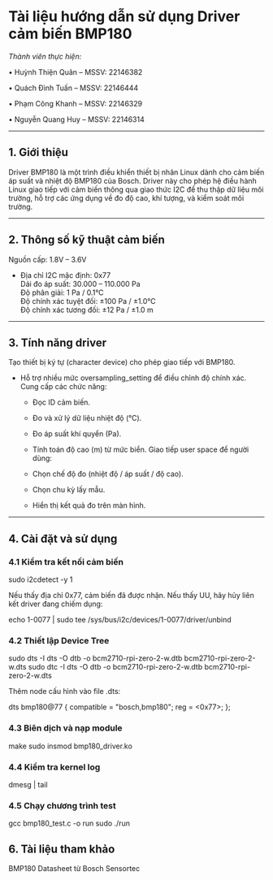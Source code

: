 # Tài liệu hướng dẫn sử dụng Driver cảm biến BMP180

*Thành viên thực hiện:*

•	Huỳnh Thiện Quân – MSSV: 22146382

•	Quách Đình Tuấn – MSSV: 22146444

•	Phạm Công Khanh – MSSV: 22146329

•	Nguyễn Quang Huy – MSSV: 22146314
 

---

## 1. Giới thiệu

Driver BMP180 là một trình điều khiển thiết bị nhân Linux dành cho cảm biến áp suất và nhiệt độ BMP180 của Bosch. Driver này cho phép hệ điều hành Linux giao tiếp với cảm biến thông qua giao thức I2C để thu thập dữ liệu môi trường, hỗ trợ các ứng dụng về đo độ cao, khí tượng, và kiểm soát môi trường.

---

## 2. Thông số kỹ thuật cảm biến

Nguồn cấp: 1.8V – 3.6V  

- Địa chỉ I2C mặc định: 0x77  
Dải đo áp suất: 30.000 – 110.000 Pa  
Độ phân giải: 1 Pa / 0.1°C  
Độ chính xác tuyệt đối: ±100 Pa / ±1.0°C  
Độ chính xác tương đối: ±12 Pa / ±1.0 m  


---

## 3. Tính năng driver

Tạo thiết bị ký tự (character device) cho phép giao tiếp với BMP180.

- Hỗ trợ nhiều mức oversampling_setting để điều chỉnh độ chính xác.
Cung cấp các chức năng:

  - Đọc ID cảm biến.
  - Đo và xử lý dữ liệu nhiệt độ (°C).
  - Đo áp suất khí quyển (Pa).
  - Tính toán độ cao (m) từ mức biển.
Giao tiếp user space để người dùng:

  - Chọn chế độ đo (nhiệt độ / áp suất / độ cao).
  - Chọn chu kỳ lấy mẫu.
  - Hiển thị kết quả đo trên màn hình.

---

## 4. Cài đặt và sử dụng

### 4.1 Kiểm tra kết nối cảm biến

sudo i2cdetect -y 1

Nếu thấy địa chỉ 0x77, cảm biến đã được nhận. Nếu thấy UU, hãy hủy liên kết driver đang chiếm dụng:

echo 1-0077 | sudo tee /sys/bus/i2c/devices/1-0077/driver/unbind

### 4.2 Thiết lập Device Tree

sudo dts -I dts -O dtb -o bcm2710-rpi-zero-2-w.dtb bcm2710-rpi-zero-2-w.dts
sudo dtc -I dts -O dtb -o bcm2710-rpi-zero-2-w.dtb bcm2710-rpi-zero-2-w.dts


Thêm node cấu hình vào file .dts:

dts
bmp180@77 {
    compatible = "bosch,bmp180";
    reg = <0x77>;
};

### 4.3 Biên dịch và nạp module

make
sudo insmod bmp180_driver.ko

### 4.4 Kiểm tra kernel log

dmesg | tail

### 4.5 Chạy chương trình test

gcc bmp180_test.c -o run
sudo ./run
## 6. Tài liệu tham khảo

BMP180 Datasheet từ Bosch Sensortec
